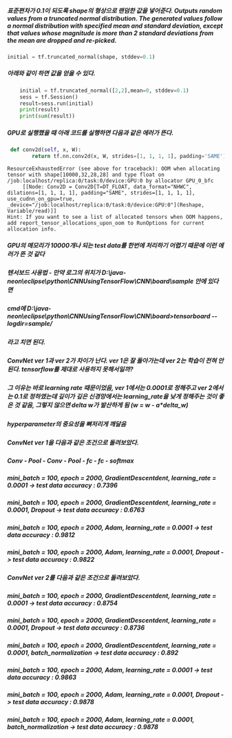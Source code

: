 
##### 표준편차가 0.1이 되도록 shape의 형상으로 랜덤한 값을 넣어준다. Outputs random values from a truncated normal distribution. The generated values follow a normal distribution with specified mean and standard deviation, except that values whose magnitude is more than 2 standard deviations from the mean are dropped and re-picked.
```python
initial = tf.truncated_normal(shape, stddev=0.1)
```
##### 아래와 같이 하면 값을 얻을 수 있다.
```python
    initial = tf.truncated_normal([2,2],mean=0, stddev=0.1)
    sess = tf.Session()
    result=sess.run(initial)
    print(result)
    print(sum(result))
```

##### GPU로 실행했을 때 아래 코드를 실행하면 다음과 같은 에러가 뜬다.
```python
 def conv2d(self, x, W):
        return tf.nn.conv2d(x, W, strides=[1, 1, 1, 1], padding='SAME')
```
```
ResourceExhaustedError (see above for traceback): OOM when allocating tensor with shape[10000,32,28,28] and type float on /job:localhost/replica:0/task:0/device:GPU:0 by allocator GPU_0_bfc
	 [[Node: Conv2D = Conv2D[T=DT_FLOAT, data_format="NHWC", dilations=[1, 1, 1, 1], padding="SAME", strides=[1, 1, 1, 1], use_cudnn_on_gpu=true, _device="/job:localhost/replica:0/task:0/device:GPU:0"](Reshape, Variable/read)]]
Hint: If you want to see a list of allocated tensors when OOM happens, add report_tensor_allocations_upon_oom to RunOptions for current allocation info.
```

##### GPU의 메모리가 10000개나 되는 test data를 한번에 처리하기 어렵기 때문에 이런 에러가 뜬 것 같다

##### 텐서보드 사용법 - 만약 로그의 위치가 D:\java-neon\eclipse\python\CNNUsingTensorFlow\CNN\board\sample 안에 있다면
##### cmd에 D:\java-neon\eclipse\python\CNNUsingTensorFlow\CNN\board>tensorboard --logdir=sample/
##### 라고 치면 된다.

##### ConvNet ver 1과 ver 2가 차이가 난다. ver 1은 잘 돌아가는데 ver 2는 학습이 전혀 안된다. tensorflow를 제대로 사용하지 못해서일까?
##### 그 이유는 바로 learning rate 때문이었음, ver 1에서는 0.0001로 정해주고 ver 2에서는 0.1로 정하였는데 깊이가 깊은 신경망에서는 learning_rate을 낮게 정해주는 것이 좋은 것 같음, 그렇지 않으면 delta w가 발산하게 됨 (w = w - a*delta_w)
##### hyperparameter의 중요성을 뼈저리게 깨달음

##### ConvNet ver 1을 다음과 같은 조건으로 돌려보았다.
##### Conv - Pool - Conv - Pool - fc - fc - softmax
##### mini_batch = 100, epoch = 2000, GradientDescentdent, learning_rate = 0.0001 -> test data accuracy : 0.7396
##### mini_batch = 100, epoch = 2000, GradientDescentdent, learning_rate = 0.0001, Dropout -> test data accuracy : 0.6763
##### mini_batch = 100, epoch = 2000, Adam, learning_rate = 0.0001 -> test data accuracy : 0.9812
##### mini_batch = 100, epoch = 2000, Adam, learning_rate = 0.0001, Dropout -> test data accuracy : 0.9822

##### ConvNet ver 2를 다음과 같은 조건으로 돌려보았다.
##### mini_batch = 100, epoch = 2000, GradientDescentdent, learning_rate = 0.0001 -> test data accuracy : 0.8754
##### mini_batch = 100, epoch = 2000, GradientDescentdent, learning_rate = 0.0001, Dropout -> test data accuracy : 0.8736
##### mini_batch = 100, epoch = 2000, GradientDescentdent, learning_rate = 0.0001, batch_normalization -> test data accuracy : 0.892
##### mini_batch = 100, epoch = 2000, Adam, learning_rate = 0.0001 -> test data accuracy : 0.9863
##### mini_batch = 100, epoch = 2000, Adam, learning_rate = 0.0001, Dropout -> test data accuracy : 0.9878
##### mini_batch = 100, epoch = 2000, Adam, learning_rate = 0.0001, batch_normalization -> test data accuracy : 0.9878
